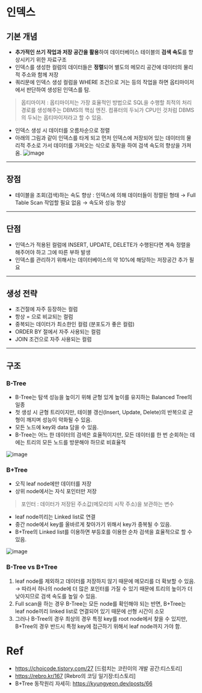 # 인덱스

## 기본 개념
- **추가적인 쓰기 작업과 저장 공간을 활용**하여 데이터베이스 테이블의 **검색 속도**를 향상시키기 위한 자료구조
- 인덱스를 생성한 컬럼의 데이터들은 **정렬**되어 별도의 메모리 공간에 데이터의 물리적 주소와 함께 저장
-  쿼리문에 인덱스 생성 컬럼을 WHERE 조건으로 거는 등의 작업을 하면 옵티마이저에서 판단하여 생성된 인덱스를 탐.
> 옵티마이저 : 옵티마이저는 가장 효율적인 방법으로 SQL을 수행할 최적의 처리 경로를 생성해주는 DBMS의 핵심 엔진. 컴퓨터의 두뇌가 CPU인 것처럼 DBMS의 두뇌는 옵티마이저라고 할 수 있음.
- 인덱스 생성 시 데이터를 오름차순으로 정렬
- 아래의 그림과 같이 인덱스를 타게 되고 먼저 인덱스에 저장되어 있는 데이터의 물리적 주소로 가서 데이터를 가져오는 식으로 동작을 하여 검색 속도의 향상을 가져옴.
![image](https://user-images.githubusercontent.com/66233687/197685697-ce433134-4503-4e3e-a6af-c6383911ecad.png)

***

## 장점
- 테이블을 조회(검색)하는 속도 향상 : 인덱스에 의해 데이터들이 정렬된 형태 → Full Table Scan 작업할 필요 없음 → 속도와 성능 향상

***

## 단점
- 인덱스가 적용된 컬럼에 INSERT, UPDATE, DELETE가 수행된다면 계속 정렬을 해주어야 하고 그에 따른 부하 발생
- 인덱스를 관리하기 위해서는 데이터베이스의 약 10%에 해당하는 저장공간 추가 필요

***

## 생성 전략
- 조건절에 자주 등장하는 컬럼
- 항상 = 으로 비교되는 컬럼
- 중복되는 데이터가 최소한인 컬럼 (분포도가 좋은 컬럼)
- ORDER BY 절에서 자주 사용되는 컬럼
- JOIN 조건으로 자주 사용되는 컬럼

***

## 구조

### B-Tree
- B-Tree는 탐색 성능을 높이기 위해 균형 있게 높이를 유지하는 Balanced Tree의 일종
- 첫 생성 시 균형 트리이지만, 테이블 갱신(Insert, Update, Delete)의 반복으로 균형이 깨지며 성능이 악화될 수 있음.
- 모든 노드에 key와 data 담을 수 있음.
- B-Tree는 어느 한 데이터의 검색은 효율적이지만, 모든 데이터를 한 번 순회하는 데에는 트리의 모든 노드를 방문해야 하므로 비효율적

![image](https://user-images.githubusercontent.com/66233687/197695779-1af3403f-5c97-4e0c-ae24-9eff2d039395.png)

### B+Tree
- 오직 leaf node에만 데이터를 저장
- 상위 node에서는 자식 포인터만 저장
> 포인터 : 데이터가 저장된 주소값(메모리의 시작 주소)을 보관하는 변수
- leaf node끼리는 Linked list로 연결
- 중간 node에서 key를 올바르게 찾아가기 위해서 key가 중복될 수 있음.
- B+Tree의 Linked list를 이용하면 부등호를 이용한 순차 검색을 효율적으로 할 수 있음.

![image](https://user-images.githubusercontent.com/66233687/197695801-b0706d6f-8d60-4959-9e3a-74e22aac019e.png)


### B-Tree vs B+Tree
1. leaf node를 제외하고 데이터를 저장하지 않기 때문에 메모리를 더 확보할 수 있음. → 따라서 하나의 node에 더 많은 포인터를 가질 수 있기 때문에 트리의 높이가 더 낮아지므로 검색 속도를 높일 수 있음.
2. Full scan을 하는 경우 B-Tree는 모든 node를 확인해야 되는 반면, B+Tree는 leaf node끼리 linked list로 연결되어 있기 때문에 선형 시간이 소모
3. 그러나 B-Tree의 경우 최상의 경우 특정 key를 root node에서 찾을 수 있지만, B+Tree의 경우 반드시 특정 key에 접근하기 위해서 leaf node까지 가야 함.


# Ref
- https://choicode.tistory.com/27 [드럼치는 코린이의 개발 공간:티스토리]
- https://rebro.kr/167 [Rebro의 코딩 일기장:티스토리]
- B+Tree 동작원리 자세히: https://kyungyeon.dev/posts/66
